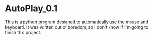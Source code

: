 # AutoPlay_0.1
This is a python program designed to automatically use the mouse and keyboard. It was written out of boredom, so I don't know if I'm going to finish this project.
